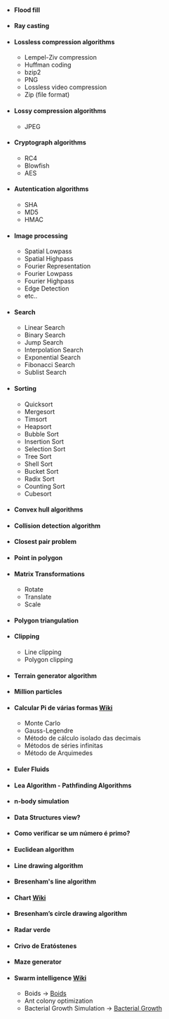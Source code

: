 - #### Flood fill
- #### Ray casting
- #### Lossless compression algorithms
  - Lempel-Ziv compression 
  - Huffman coding
  - bzip2
  - PNG
  - Lossless video compression
  - Zip (file format)
- #### Lossy compression algorithms
  - JPEG
- #### Cryptograph algorithms
  - RC4
  - Blowfish
  - AES
- ####  Autentication algorithms
  - SHA
  - MD5
  - HMAC
- #### Image processing
  - Spatial Lowpass
  - Spatial Highpass
  - Fourier Representation
  - Fourier Lowpass
  - Fourier Highpass
  - Edge Detection
  - etc..
- #### Search
  - Linear Search
  - Binary Search
  - Jump Search
  - Interpolation Search
  - Exponential Search
  - Fibonacci Search
  - Sublist Search
- #### Sorting
  - Quicksort
  - Mergesort
  - Timsort
  - Heapsort
  - Bubble Sort
  - Insertion Sort
  - Selection Sort
  - Tree Sort
  - Shell Sort
  - Bucket Sort
  - Radix Sort
  - Counting Sort
  - Cubesort
- #### Convex hull algorithms
- #### Collision detection algorithm
- #### Closest pair problem
- #### Point in polygon
- #### Matrix Transformations
  - Rotate
  - Translate
  - Scale
- #### Polygon triangulation
- #### Clipping
  - Line clipping
  - Polygon clipping
- #### Terrain generator algorithm
- #### Million particles
- #### Calcular Pi de várias formas [Wiki](https://pt.wikipedia.org/wiki/Pi)
  - Monte Carlo
  - Gauss-Legendre
  - Método de cálculo isolado das decimais
  - Métodos de séries infinitas
  - Método de Arquimedes
- #### Euler Fluids
- #### Lea Algorithm - Pathfinding Algorithms
- #### n-body simulation
- #### Data Structures view?
- #### Como verificar se um número é primo?
- #### Euclidean algorithm
- #### Line drawing algorithm
- #### Bresenham's line algorithm
- #### Chart [Wiki](https://en.wikipedia.org/wiki/Chart)
- #### Bresenham’s circle drawing algorithm
- #### Radar verde
- #### Crivo de Eratóstenes
- #### Maze generator
- #### Swarm intelligence [Wiki](https://en.wikipedia.org/wiki/Swarm_intelligence#Ant_colony_optimization_(Dorigo_1992))
  - Boids -> [Boids](https://youtu.be/uMI1QcgfBeU)
  - Ant colony optimization
  - Bacterial Growth Simulation -> [Bacterial Growth](http://infection.inquiry-hub.net/)

